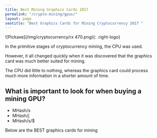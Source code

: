 ```yaml
---
title: Best Mining Graphics Cards 2017   
permalink: "/crypto-mining/gpus/"
layout: page
seotitle: "Best Graphics Cards for Mining Cryptocurrency 2017 " 
---
```


![Pickaxe](/img/cryptocurrency/rx 470.png){: .right-logo}

In the primitive stages of cryptocurrency mining, the CPU was used. 

However, it all changed quickly when it was discovered that the graphics card was much better suited for mining. 

The CPU did little to nothing, whereas the graphics card could process much more information in a shorter amount of time. 

## What is important to look for when buying a mining GPU? 

* MHash/s 
* MHash/j
* MHash/s/$



Below are the BEST graphics cards for mining 
